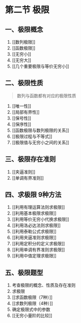 # 第二节 极限

## 一、极限概念

1. [[数列极限]]
2. [[函数极限]]
3. [[无穷小]]
4. [[无穷大]]
5. [[几个重要极限与等价无穷小]]

## 二、极限性质

> 数列与函数都有对应的极限性质

1. [[唯一性]]
2. [[局部有界性]]
3. [[保号性]]
4. [[保序性]]
5. [[函数极限与数列极限的关系]]
6. [[极限过程与不等式]]
7. [[极限值与无穷小之间的关系]]

## 三、极限存在准则

1. [[夹逼准则]]
2. [[单调有界准则]]

## 四、求极限 **9种方法**

1. [[利用有理运算法则求极限]]
2. [[利用基本极限求极限]]
3. [[利用等价无穷小代换求极限]]
4. [[利用洛必达法则求极限]]
5. [[利用泰勒公式求极限]]
6. [[利用夹逼准则求极限]]
7. [[利用定积分的定义求极限]]
8. [[利用单调有界准则求极限]]
9. [[利用中值定理求极限]]

## 五、极限题型

1. 考查极限的概念、性质及存在准则
2. 求极限
3. [[求函数极限（7种）]]
4. [[求数列极限（4种）]]
5. 确定极限式中的参数
6. [[无穷小量阶的比较]]
